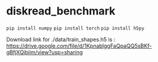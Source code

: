 # diskread_benchmark

``pip install numpy``
``pip install torch``
``pip install h5py``

Download link for ./data/train_shapes.h5 is : https://drive.google.com/file/d/1KpnablggFaQpaQQ5sBKf-gBfjXQjbiim/view?usp=sharing
